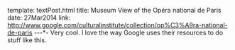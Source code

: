 template: textPost.html
title: Museum View of the Opéra national de Paris
date: 27Mar2014
link: http://www.google.com/culturalinstitute/collection/op%C3%A9ra-national-de-paris
-*-*-*-
Very cool. I love the way Google uses their resources to do stuff like this.
